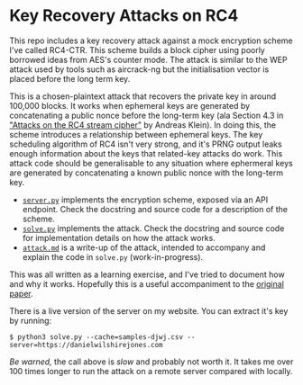 # Key Recovery Attacks on RC4
This repo includes a key recovery attack against a mock encryption scheme I've called RC4-CTR. This scheme builds a block cipher using poorly borrowed ideas from AES's counter mode. The attack is similar to the WEP attack used by tools such as aircrack-ng but the initialisation vector is placed before the long term key.

This is a chosen-plaintext attack that recovers the private key in around 100,000 blocks. It works when ephemeral keys are generated by concatenating a public nonce before the long-term key (ala Section 4.3 in ["Attacks on the RC4 stream cipher"](https://engineering.purdue.edu/ece404/Resources/AndreasKlein.pdf) by Andreas Klein). In doing this, the scheme introduces a relationship between ephemeral keys. The key scheduling algorithm of RC4 isn't very strong, and it's PRNG output leaks enough information about the keys that related-key attacks do work. This attack code should be generalisable to any situation where ephermeral keys are generated by concatenating a known public nonce with the long-term key.

 - [`server.py`](./server.py) implements the encryption scheme, exposed via an API endpoint. Check the docstring and source code for a description of the scheme. 
 - [`solve.py`](./solve.py) implements the attack. Check the docstring and source code for implementation details on how the attack works.
 - [`attack.md`](./attack.md) is a write-up of the attack, intended to accompany and explain the code in `solve.py` (work-in-progress).

This was all written as a learning exercise, and I've tried to document how and why it works. Hopefully this is a useful accompaniment to the [original paper](https://engineering.purdue.edu/ece404/Resources/AndreasKlein.pdf).

There is a live version of the server on my website. You can extract it's key by running:
```
$ python3 solve.py --cache=samples-djwj.csv --server=https://danielwilshirejones.com
```
*Be warned,* the call above is _slow_ and probably not worth it. It takes me over 100 times longer to run the attack on a remote server compared with locally.
